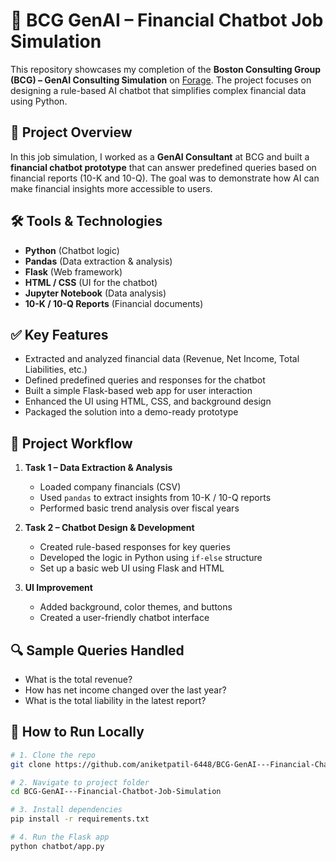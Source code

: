 # 🧠 BCG GenAI – Financial Chatbot Job Simulation

This repository showcases my completion of the **Boston Consulting Group (BCG) – GenAI Consulting Simulation** on [Forage](https://www.theforage.com/simulations/bcg/gen-ai-anlo). The project focuses on designing a rule-based AI chatbot that simplifies complex financial data using Python.

## 📌 Project Overview

In this job simulation, I worked as a **GenAI Consultant** at BCG and built a **financial chatbot prototype** that can answer predefined queries based on financial reports (10-K and 10-Q). The goal was to demonstrate how AI can make financial insights more accessible to users.

## 🛠️ Tools & Technologies

- **Python** (Chatbot logic)
- **Pandas** (Data extraction & analysis)
- **Flask** (Web framework)
- **HTML / CSS** (UI for the chatbot)
- **Jupyter Notebook** (Data analysis)
- **10-K / 10-Q Reports** (Financial documents)

## ✅ Key Features

- Extracted and analyzed financial data (Revenue, Net Income, Total Liabilities, etc.)
- Defined predefined queries and responses for the chatbot
- Built a simple Flask-based web app for user interaction
- Enhanced the UI using HTML, CSS, and background design
- Packaged the solution into a demo-ready prototype

## 🧾 Project Workflow

1. **Task 1 – Data Extraction & Analysis**  
   - Loaded company financials (CSV)
   - Used `pandas` to extract insights from 10-K / 10-Q reports  
   - Performed basic trend analysis over fiscal years

2. **Task 2 – Chatbot Design & Development**  
   - Created rule-based responses for key queries
   - Developed the logic in Python using `if-else` structure
   - Set up a basic web UI using Flask and HTML

3. **UI Improvement**  
   - Added background, color themes, and buttons
   - Created a user-friendly chatbot interface

## 🔍 Sample Queries Handled

- What is the total revenue?
- How has net income changed over the last year?
- What is the total liability in the latest report?

## 🚀 How to Run Locally

```bash
# 1. Clone the repo
git clone https://github.com/aniketpatil-6448/BCG-GenAI---Financial-Chatbot-Job-Simulation.git

# 2. Navigate to project folder
cd BCG-GenAI---Financial-Chatbot-Job-Simulation

# 3. Install dependencies
pip install -r requirements.txt

# 4. Run the Flask app
python chatbot/app.py

